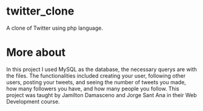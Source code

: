 # twitter_clone
A clone of Twitter using php language.

# More about

In this project I used MySQL as the database, the necessary querys are with the files. The functionalities included creating your user, following other users, posting your tweets, and seeing the number of tweets you made, how many followers you have, and how many people you follow. This project was taught by Jamilton Damasceno and Jorge Sant Ana in their Web Development course.
